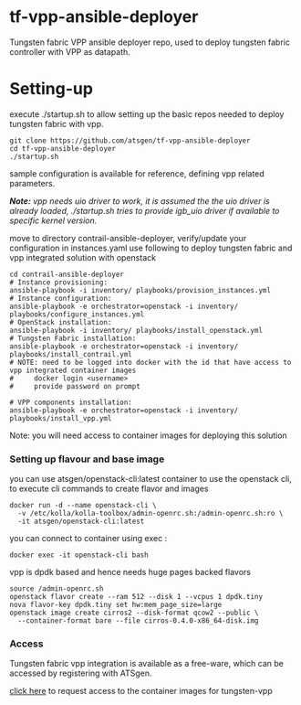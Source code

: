 # tf-vpp-ansible-deployer
Tungsten fabric VPP ansible deployer repo, used to deploy tungsten fabric controller with VPP as datapath.

# Setting-up
execute ./startup.sh to allow setting up the basic repos needed to deploy tungsten fabric with vpp.

```
git clone https://github.com/atsgen/tf-vpp-ansible-deployer
cd tf-vpp-ansible-deployer
./startup.sh
```
sample configuration is available for reference, defining vpp related parameters.

<b><i>Note:</b> vpp needs uio driver to work, it is assumed the the uio driver is already loaded, ./startup.sh tries to provide igb_uio driver if available to specific kernel version. </i>

move to directory contrail-ansible-deployer, verify/update your configuration in instances.yaml
use following to deploy tungsten fabric and vpp integrated solution with openstack
```
cd contrail-ansible-deployer
# Instance provisioning:
ansible-playbook -i inventory/ playbooks/provision_instances.yml
# Instance configuration:
ansible-playbook -e orchestrator=openstack -i inventory/ playbooks/configure_instances.yml
# OpenStack installation:
ansible-playbook -i inventory/ playbooks/install_openstack.yml
# Tungsten Fabric installation:
ansible-playbook -e orchestrator=openstack -i inventory/ playbooks/install_contrail.yml
# NOTE: need to be logged into docker with the id that have access to vpp integrated container images
#     docker login <username>
#     provide password on prompt

# VPP components installation:
ansible-playbook -e orchestrator=openstack -i inventory/ playbooks/install_vpp.yml
```

Note: you will need access to container images for deploying this solution

### Setting up flavour and base image
you can use atsgen/openstack-cli:latest container to use the openstack cli, to execute cli commands to create flavor and images
```
docker run -d --name openstack-cli \
  -v /etc/kolla/kolla-toolbox/admin-openrc.sh:/admin-openrc.sh:ro \
  -it atsgen/openstack-cli:latest
```
you can connect to container using exec :
```
docker exec -it openstack-cli bash
```
vpp is dpdk based and hence needs huge pages backed flavors
```
source /admin-openrc.sh
openstack flavor create --ram 512 --disk 1 --vcpus 1 dpdk.tiny
nova flavor-key dpdk.tiny set hw:mem_page_size=large
openstack image create cirros2 --disk-format qcow2 --public \
  --container-format bare --file cirros-0.4.0-x86_64-disk.img

```
### Access
Tungsten fabric vpp integration is available as a free-ware, which can be accessed by registering with ATSgen.

[click here](https://forms.office.com/Pages/ResponsePage.aspx?id=0yH2wN56HEmDCnxQQOKgIl5ckXp5a_9JtlgcT-8SZJpUMTFJSUdKOElSWDFPWUcyVzdLWFIxRlhWUC4u) to request access to the container images for tungsten-vpp
